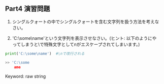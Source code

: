 ## Part4 演習問題

1. シングルクォートの中でシングルクォートを含む文字列を扱う方法を考えなさい。

2. 'C:\some\name'という文字列を表示させなさい。(ヒント: 以下のようにやってしまうと\で特殊文字としてnがエスケープされてしまいます。)

```python
print('C:\some\name')  #\nで改行される

>> 'C:\some
    ame
```

Keyword: raw string

